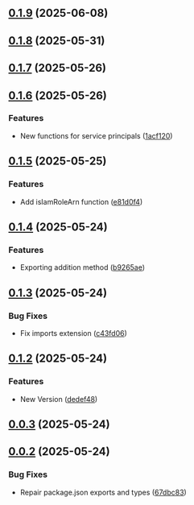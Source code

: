 ## [0.1.9](https://github.com/cloud-copilot/iam-utils/compare/v0.1.8...v0.1.9) (2025-06-08)

## [0.1.8](https://github.com/cloud-copilot/iam-utils/compare/v0.1.7...v0.1.8) (2025-05-31)

## [0.1.7](https://github.com/cloud-copilot/iam-utils/compare/v0.1.6...v0.1.7) (2025-05-26)

## [0.1.6](https://github.com/cloud-copilot/iam-utils/compare/v0.1.5...v0.1.6) (2025-05-26)


### Features

* New functions for service principals ([1acf120](https://github.com/cloud-copilot/iam-utils/commit/1acf12008161cece696f899c2936223e2e57df62))

## [0.1.5](https://github.com/cloud-copilot/iam-utils/compare/v0.1.4...v0.1.5) (2025-05-25)


### Features

* Add isIamRoleArn function ([e81d0f4](https://github.com/cloud-copilot/iam-utils/commit/e81d0f42cd44a74aa8e4245bdd4651065ef1ee9b))

## [0.1.4](https://github.com/cloud-copilot/iam-utils/compare/v0.1.3...v0.1.4) (2025-05-24)


### Features

* Exporting addition method ([b9265ae](https://github.com/cloud-copilot/iam-utils/commit/b9265ae2e09a486741bd5b3b552955eb7a345934))

## [0.1.3](https://github.com/cloud-copilot/iam-utils/compare/v0.1.2...v0.1.3) (2025-05-24)


### Bug Fixes

* Fix imports extension ([c43fd06](https://github.com/cloud-copilot/iam-utils/commit/c43fd0627fb9af643dc03ac2048427fc743f02b2))

## [0.1.2](https://github.com/cloud-copilot/iam-utils/compare/v0.1.1...v0.1.2) (2025-05-24)


### Features

* New Version ([dedef48](https://github.com/cloud-copilot/iam-utils/commit/dedef4848d38e01483fc780eaaacbd80c8846b63))

## [0.0.3](https://github.com/cloud-copilot/iam-utils/compare/v0.0.2...v0.0.3) (2025-05-24)

## [0.0.2](https://github.com/cloud-copilot/iam-utils/compare/v0.0.1...v0.0.2) (2025-05-24)


### Bug Fixes

* Repair package.json exports and types ([67dbc83](https://github.com/cloud-copilot/iam-utils/commit/67dbc83851f03de815156964b2a4c4d991070eba))
